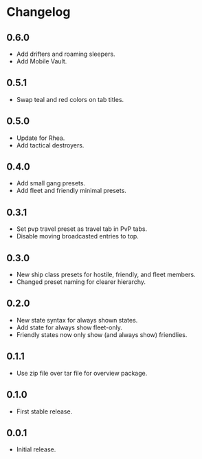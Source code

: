 # Changelog

## 0.6.0

- Add drifters and roaming sleepers.
- Add Mobile Vault.

## 0.5.1

- Swap teal and red colors on tab titles.

## 0.5.0

- Update for Rhea.
- Add tactical destroyers.

## 0.4.0

- Add small gang presets.
- Add fleet and friendly minimal presets.

## 0.3.1

- Set pvp travel preset as travel tab in PvP tabs.
- Disable moving broadcasted entries to top.

## 0.3.0

- New ship class presets for hostile, friendly, and fleet members.
- Changed preset naming for clearer hierarchy.

## 0.2.0

- New state syntax for always shown states.
- Add state for always show fleet-only.
- Friendly states now only show (and always show) friendlies.

## 0.1.1

- Use zip file over tar file for overview package.

## 0.1.0

- First stable release.

## 0.0.1

- Initial release.
